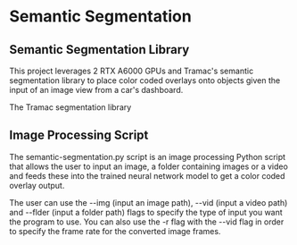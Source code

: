 # Semantic Segmentation

## Semantic Segmentation Library
This project leverages 2 RTX A6000 GPUs and Tramac's semantic segmentation library to place color coded overlays onto objects given the input of an image view from a car's dashboard.

The Tramac segmentation library 

## Image Processing Script
The semantic-segmentation.py script is an image processing Python script that allows the user to input an image, a folder containing images or a video and feeds these into the trained neural network model to get a color coded overlay output. 

The user can use the --img (input an image path), --vid (input a video path) and --flder (input a folder path) flags to specify the type of input you want the program to use. You can also use the -r flag with the --vid flag in order to specify the frame rate for the converted image frames. 